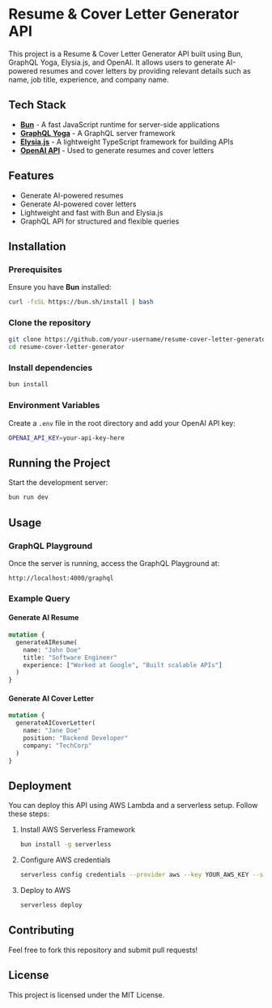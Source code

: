 # Resume & Cover Letter Generator API

This project is a Resume & Cover Letter Generator API built using Bun, GraphQL Yoga, Elysia.js, and OpenAI. It allows users to generate AI-powered resumes and cover letters by providing relevant details such as name, job title, experience, and company name.

## Tech Stack

- **[Bun](https://bun.sh/)** - A fast JavaScript runtime for server-side applications
- **[GraphQL Yoga](https://the-guild.dev/graphql/yoga-server)** - A GraphQL server framework
- **[Elysia.js](https://elysiajs.com/)** - A lightweight TypeScript framework for building APIs
- **[OpenAI API](https://platform.openai.com/)** - Used to generate resumes and cover letters

## Features

- Generate AI-powered resumes
- Generate AI-powered cover letters
- Lightweight and fast with Bun and Elysia.js
- GraphQL API for structured and flexible queries

## Installation

### Prerequisites

Ensure you have **Bun** installed:

```sh
curl -fsSL https://bun.sh/install | bash
```

### Clone the repository

```sh
git clone https://github.com/your-username/resume-cover-letter-generator.git
cd resume-cover-letter-generator
```

### Install dependencies

```sh
bun install
```

### Environment Variables

Create a `.env` file in the root directory and add your OpenAI API key:

```sh
OPENAI_API_KEY=your-api-key-here
```

## Running the Project

Start the development server:

```sh
bun run dev
```

## Usage

### GraphQL Playground

Once the server is running, access the GraphQL Playground at:

```
http://localhost:4000/graphql
```

### Example Query

#### Generate AI Resume

```graphql
mutation {
  generateAIResume(
    name: "John Doe"
    title: "Software Engineer"
    experience: ["Worked at Google", "Built scalable APIs"]
  )
}
```

#### Generate AI Cover Letter

```graphql
mutation {
  generateAICoverLetter(
    name: "Jane Doe"
    position: "Backend Developer"
    company: "TechCorp"
  )
}
```

## Deployment

You can deploy this API using AWS Lambda and a serverless setup. Follow these steps:

1. Install AWS Serverless Framework
   ```sh
   bun install -g serverless
   ```
2. Configure AWS credentials
   ```sh
   serverless config credentials --provider aws --key YOUR_AWS_KEY --secret YOUR_AWS_SECRET
   ```
3. Deploy to AWS
   ```sh
   serverless deploy
   ```

## Contributing

Feel free to fork this repository and submit pull requests!

## License

This project is licensed under the MIT License.
